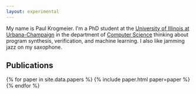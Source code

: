```yaml
---
layout: experimental
---
```


My name is Paul Krogmeier. I'm a PhD student at the [University of
Illinois at Urbana-Champaign][uiuc] in the department of [Computer
Science][cs] thinking about program synthesis, verification, and
machine learning. I also like jamming jazz on my saxophone.

[purdue]: http://www.purdue.edu
[ece]: https://engineering.purdue.edu/ECE
[ben]: https://www.cs.purdue.edu/homes/bendy
[fiat]: http://plv.csail.mit.edu/fiat/
[purpl]: http://purduepl.github.io/
[uiuc]: https://illinois.edu/
[cs]: https://cs.illinois.edu/

## Publications

<section id="papers">
{% for paper in site.data.papers %}
{% include paper.html paper=paper %}
{% endfor %}
</section>

<!-- ## Thoughts -->

<!-- <section id="thoughts"> -->
<!-- {% for thought in site.thoughts %} -->
<!-- <div class="thought-item"> -->
<!-- <div class="date"> {{ thought.date | date: "%b&nbsp;%-d" }} </div> -->
<!-- <div class="content"> {{ thought.content }} </div> -->
<!-- </div> -->
<!-- {% endfor %} -->
<!-- </section> -->
